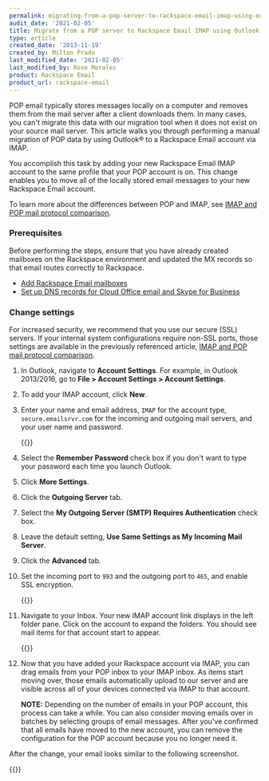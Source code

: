 ```yaml
---
permalink: migrating-from-a-pop-server-to-rackspace-email-imap-using-outlook/
audit_date: '2021-02-05'
title: Migrate from a POP server to Rackspace Email IMAP using Outlook 
type: article
created_date: '2013-11-19'
created_by: Milton Prado
last_modified_date: '2021-02-05'
last_modified_by: Rose Morales
product: Rackspace Email
product_url: rackspace-email
---
```


POP email typically stores messages locally on a computer and removes them from the mail
server after a client downloads them. In many cases, you can't migrate this data
with our migration tool when it does not exist on your source mail
server. This article walks you through performing a manual migration
of POP data by using Outlook&reg; to a Rackspace Email account via IMAP.

You accomplish this task by adding your new Rackspace Email IMAP account to the
same profile that your POP account is on. This change enables you to move all of
the locally stored email messages to your new Rackspace Email account.

To learn more about the differences between POP and
IMAP, see [IMAP and POP mail protocol comparison](/support/how-to/imap-and-pop-mail-protocol-comparison).

### Prerequisites

Before performing the steps, ensure that you have already created mailboxes on
the Rackspace environment and updated the MX records so that email routes correctly to Rackspace.

- [Add Rackspace Email mailboxes](/support/how-to/add-rackspace-email-mailboxes)
- [Set up DNS records for Cloud Office email and Skype for Business](/support/how-to/set-up-dns-records-for-cloud-office-email-and-skype-for-business)

### Change settings

For increased security, we recommend that you use our secure (SSL) servers. If
your internal system configurations require non-SSL ports, those settings are
available in the previously referenced article, [IMAP and POP mail protocol comparison](/support/how-to/imap-and-pop-mail-protocol-comparison).

1. In Outlook, navigate to **Account Settings**. For example, in Outlook 2013/2016, go to **File > Account Settings > Account Settings**.

2. To add your IMAP account, click **New**.

3. Enter your name and email address, `IMAP` for the account type,
    `secure.emailsrvr.com` for the incoming and outgoing mail servers, and
    your user name and password.

    {{<image src="settings_screenIMAPcopy_0.jpg" alt="" title="">}}

4. Select the **Remember Password** check box if you don't want to type your
    password each time you launch Outlook.

5. Click **More Settings**.

6. Click the **Outgoing Server** tab.

7. Select the **My Outgoing Server (SMTP) Requires Authentication** check box.

8. Leave the default setting, **Use Same Settings as My Incoming Mail Server**.

9. Click the **Advanced** tab.

10. Set the incoming port to `993` and the outgoing port to `465`, and
    enable SSL encryption.

    {{<image src="portsimapcopy.jpg" alt="" title="">}}

11. Navigate to your Inbox. Your new IMAP account link displays in the
    left folder pane. Click on the account to expand the folders. You should see
    mail items for that account start to appear.

    {{<image src="IMAPaccount.png" alt="" title="">}}

12. Now that you have added your Rackspace account via IMAP, you can
    drag emails from your POP inbox to your IMAP inbox. As items start moving
    over, those emails automatically upload to our server and are
    visible across all of your devices connected via IMAP to that account.

    **NOTE:** Depending on the number of emails in your POP account, this
    process can take a while. You can also consider moving emails over in
    batches by selecting groups of email messages. After you've confirmed that
    all emails have moved to the new account, you can remove the configuration
    for the POP account because you no longer need it.

After the change, your email looks similar to the following screenshot.

{{<image src="2013-11-27_1204.png" alt="" title="">}}
